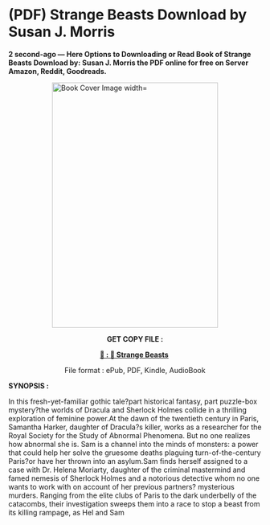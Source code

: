 # (PDF) Strange Beasts Download by Susan J. Morris

<p><strong>2 second-ago &mdash; Here Options to Downloading or Read Book of Strange Beasts Download by: Susan J. Morris the PDF online for free on Server Amazon, Reddit, Goodreads.</strong></p><p><a href="https://us.ebookarea.xyz/?book=206777707-strange-beasts"><img style="display: block; margin-left: auto; margin-right: auto;" src="https://i.gr-assets.com/images/S/compressed.photo.goodreads.com/books/1711179024l/206777707.jpg" alt="Book Cover Image width=" width="330" height="488" /></a></p><p style="text-align: center;"><strong>GET COPY FILE :</strong></p><p style="text-align: center;"><strong><a href="https://us.ebookarea.xyz/?book=206777707-strange-beasts" target="_blank" rel="noopener">📢 : 🔗 Strange Beasts</a>&nbsp;</strong></p><p style="text-align: center;">File format : ePub, PDF, Kindle, AudioBook</p><p><strong>SYNOPSIS :</strong></p><p>In this fresh-yet-familiar gothic tale?part historical fantasy, part puzzle-box mystery?the worlds of Dracula and Sherlock Holmes collide in a thrilling exploration of feminine power.At the dawn of the twentieth century in Paris, Samantha Harker, daughter of Dracula?s killer, works as a researcher for the Royal Society for the Study of Abnormal Phenomena. But no one realizes how abnormal she is. Sam is a channel into the minds of monsters: a power that could help her solve the gruesome deaths plaguing turn-of-the-century Paris?or have her thrown into an asylum.Sam finds herself assigned to a case with Dr. Helena Moriarty, daughter of the criminal mastermind and famed nemesis of Sherlock Holmes and a notorious detective whom no one wants to work with on account of her previous partners? mysterious murders. Ranging from the elite clubs of Paris to the dark underbelly of the catacombs, their investigation sweeps them into a race to stop a beast from its killing rampage, as Hel and Sam </p>

